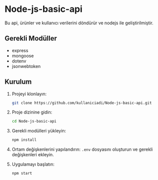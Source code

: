 # Node-js-basic-api
Bu api, ürünler ve kullanıcı verilerini döndürür ve nodejs ile geliştirilmiştir.

## Gerekli Modüller
- express
- mongoose
- dotenv
- jsonwebtoken

## Kurulum
1. Projeyi klonlayın:
   ```bash
   git clone https://github.com/kullaniciadi/Node-js-basic-api.git
   ```
2. Proje dizinine gidin:
   ```bash
   cd Node-js-basic-api
   ```
3. Gerekli modülleri yükleyin:
   ```bash
   npm install
   ```
4. Ortam değişkenlerini yapılandırın:
   `.env` dosyasını oluşturun ve gerekli değişkenleri ekleyin.
   
5. Uygulamayı başlatın:
   ```bash
   npm start
   ```
